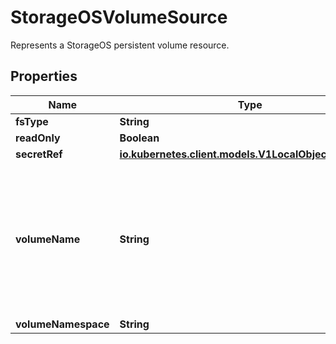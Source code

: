 

# StorageOSVolumeSource

Represents a StorageOS persistent volume resource.
## Properties

Name | Type | Description | Notes
------------ | ------------- | ------------- | -------------
**fsType** | **String** |  |  [optional]
**readOnly** | **Boolean** |  |  [optional]
**secretRef** | [**io.kubernetes.client.models.V1LocalObjectReference**](io.kubernetes.client.models.V1LocalObjectReference.md) |  |  [optional]
**volumeName** | **String** | VolumeName is the human-readable name of the StorageOS volume.  Volume names are only unique within a namespace. |  [optional]
**volumeNamespace** | **String** |  |  [optional]



